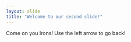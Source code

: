 ```yaml
---
layout: slide
title: "Welcome to our second slide!"
---
```

Come on you Irons!
Use the left arrow to go back!